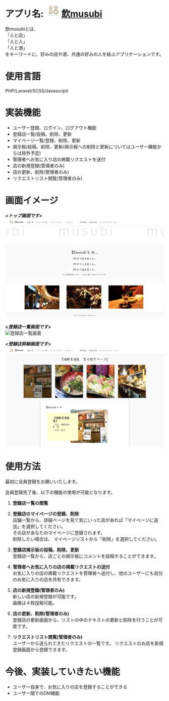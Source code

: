 
# アプリ名: <a href="https://nomusubi.herokuapp.com"><img src="image/musubi.jpg" width="50" height="40" alt="" loading="lazy">飲musubi</a>
 飲musubiとは、  
 「人と店」    
 「人と人」    
 「人と酒」  
 をキーワードに、好みの店や酒、共通の好みの人を結ぶアプリケーションです。  

# 使用言語
PHP/Laravel/SCSS/Javascripit  

# 実装機能
- ユーザー登録、ログイン、ログアウト機能  
- 登録店一覧/投稿、削除、更新  
- マイページ一覧/登録、削除、更新  
- 掲示板/投稿、削除、更新(掲示板への削除と更新についてはユーザー機能からは除外予定)  
- 管理者へお気に入り店の掲載リクエストを送付
- 店の新規登録(管理者のみ)      
- 店の更新、削除(管理者のみ)      
- リクエストリスト閲覧(管理者のみ)        

# 画面イメージ  

***<トップ画面です>***  
![トップ画面]( image/top_image.png "top")  

***<登録店一覧画面です>***  
![登録店一覧画面]( image/shop_image.png "shop" )  

***<登録店詳細画面です>***
![登録店詳細画面]( image/shop_detail.png "shop" )  


# 使用方法
最初に会員登録をお願いいたします。  

会員登録完了後、以下の機能の使用が可能となります。

1. **登録店一覧の閲覧**  

2. **登録店のマイページの登録、削除**  
    店舗一覧から、詳細ページを見て気にいった店があれば「マイページに追加」を選択してください。  
    その店があなたのマイページに登録されます。  
    削除したい場合は、 マイページリストから「削除」を選択してください。  

3. **登録店掲示板の投稿、削除、更新**  
    登録店一覧から、店ごとの掲示板にコメントを投稿することができます。  

4. **管理者へお気に入りの店の掲載リクエストの送付**  
    お気に入りの店の掲載リクエストを管理者へ送付し、他のユーザーにも自分のお気に入りの店を共有できます。

5. **店の新規登録(管理者のみ)**  
   新しい店の新規登録が可能です。  
   画像は４枚投稿可能。  

6. **店の更新、削除(管理者のみ)**  
   登録店の更新画面から、リストの中のテキストの更新と削除を行うことが可能です。 

7. **リクエストリスト閲覧(管理者のみ)**  
   ユーザーから送られてきたリクエストの一覧です。
   リクエストのお店を新規登録画面から登録できます。

# 今後、実装していきたい機能  
- ユーザー自身で、お気に入りの店を登録することができる
- ユーザー間でのDM機能
  


 


